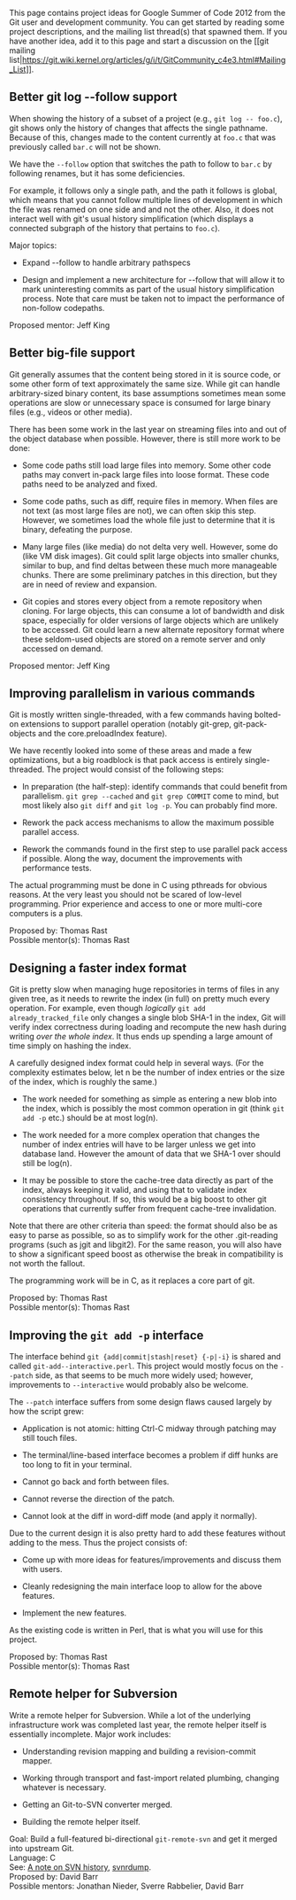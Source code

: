 This page contains project ideas for Google Summer of Code 2012 from the
Git user and development community. You can get started by reading some
project descriptions, and the mailing list thread(s) that spawned them.
If you have another idea, add it to this page and start a discussion on
the [[git mailing
list|https://git.wiki.kernel.org/articles/g/i/t/GitCommunity_c4e3.html#Mailing_List]].

Better git log --follow support
-------------------------------

When showing the history of a subset of a project (e.g., `git log --
foo.c`), git shows only the history of changes that affects the single pathname.
Because of this, changes made to the content currently at
`foo.c` that was previously called `bar.c` will not be shown.

We have the `--follow` option that switches the path to follow to `bar.c`
by following renames, but it has some deficiencies.

For example, it follows only a single path, and the path it follows is
global, which means that you cannot follow multiple lines of development
in which the file was renamed on one side and and not the other.  Also,
it does not interact well with git's usual history simplification (which
displays a connected subgraph of the history that pertains to `foo.c`).

Major topics:

 * Expand --follow to handle arbitrary pathspecs

 * Design and implement a new architecture for --follow that will allow
   it to mark uninteresting commits as part of the usual history
   simplification process. Note that care must be taken not to impact the
   performance of non-follow codepaths.

Proposed mentor: Jeff King

Better big-file support
-----------------------

Git generally assumes that the content being stored in it is source
code, or some other form of text approximately the same size. While git
can handle arbitrary-sized binary content, its base assumptions
sometimes mean some operations are slow or unnecessary space is consumed
for large binary files (e.g., videos or other media).

There has been some work in the last year on streaming files into and
out of the object database when possible. However, there is still more
work to be done:

 * Some code paths still load large files into memory. Some other code
   paths may convert in-pack large files into loose format. These code
   paths need to be analyzed and fixed.

 * Some code paths, such as diff, require files in memory. When files
   are not text (as most large files are not), we can often skip this
   step. However, we sometimes load the whole file just to determine
   that it is binary, defeating the purpose.

 * Many large files (like media) do not delta very well. However, some
   do (like VM disk images). Git could split large objects into smaller
   chunks, similar to bup, and find deltas between these much more
   manageable chunks. There are some preliminary patches in this
   direction, but they are in need of review and expansion.

 * Git copies and stores every object from a remote repository when
   cloning. For large objects, this can consume a lot of bandwidth and
   disk space, especially for older versions of large objects which are
   unlikely to be accessed. Git could learn a new alternate repository
   format where these seldom-used objects are stored on a remote server
   and only accessed on demand.

Proposed mentor: Jeff King

Improving parallelism in various commands
-----------------------------------------

Git is mostly written single-threaded, with a few commands having
bolted-on extensions to support parallel operation (notably git-grep,
git-pack-objects and the core.preloadIndex feature).

We have recently looked into some of these areas and made a few
optimizations, but a big roadblock is that pack access is entirely
single-threaded.  The project would consist of the following steps:

 * In preparation (the half-step): identify commands that could
   benefit from parallelism.  `git grep --cached` and `git grep
   COMMIT` come to mind, but most likely also `git diff` and `git log
   -p`.  You can probably find more.

 * Rework the pack access mechanisms to allow the maximum possible
   parallel access.

 * Rework the commands found in the first step to use parallel pack
   access if possible.  Along the way, document the improvements with
   performance tests.

The actual programming must be done in C using pthreads for obvious
reasons.  At the very least you should not be scared of low-level
programming.  Prior experience and access to one or more multi-core
computers is a plus.

Proposed by: Thomas Rast  
Possible mentor(s): Thomas Rast

Designing a faster index format
-------------------------------

Git is pretty slow when managing huge repositories in terms of files
in any given tree, as it needs to rewrite the index (in full) on
pretty much every operation.  For example, even though _logically_
`git add already_tracked_file` only changes a single blob SHA-1 in the
index, Git will verify index correctness during loading and recompute
the new hash during writing _over the whole index_.  It thus ends up
spending a large amount of time simply on hashing the index.

A carefully designed index format could help in several ways.  (For the
complexity estimates below, let n be the number of index entries or
the size of the index, which is roughly the same.)

 * The work needed for something as simple as entering a new blob into
   the index, which is possibly the most common operation in git
   (think `git add -p` etc.) should be at most log(n).

 * The work needed for a more complex operation that changes the
   number of index entries will have to be larger unless we get into
   database land.  However the amount of data that we SHA-1 over
   should still be log(n).

 * It may be possible to store the cache-tree data directly as part of
   the index, always keeping it valid, and using that to validate
   index consistency throughout.  If so, this would be a big boost to
   other git operations that currently suffer from frequent cache-tree
   invalidation.

Note that there are other criteria than speed: the format should also
be as easy to parse as possible, so as to simplify work for the other
.git-reading programs (such as jgit and libgit2).  For the same
reason, you will also have to show a significant speed boost as
otherwise the break in compatibility is not worth the fallout.

The programming work will be in C, as it replaces a core part of git.

Proposed by: Thomas Rast  
Possible mentor(s): Thomas Rast

Improving the `git add -p` interface
------------------------------------

The interface behind `git {add|commit|stash|reset} {-p|-i}` is shared
and called `git-add--interactive.perl`.    This project would mostly
focus on the `--patch` side, as that seems to be much more widely
used; however, improvements to `--interactive` would probably also be
welcome.

The `--patch` interface suffers from some design flaws caused largely
by how the script grew:

 * Application is not atomic: hitting Ctrl-C midway through patching
   may still touch files.

 * The terminal/line-based interface becomes a problem if diff hunks
   are too long to fit in your terminal.

 * Cannot go back and forth between files.

 * Cannot reverse the direction of the patch.

 * Cannot look at the diff in word-diff mode (and apply it normally).

Due to the current design it is also pretty hard to add these features
without adding to the mess.  Thus the project consists of:

 * Come up with more ideas for features/improvements and discuss them
   with users.

 * Cleanly redesigning the main interface loop to allow for the above
   features.

 * Implement the new features.

As the existing code is written in Perl, that is what you will use for
this project.

Proposed by: Thomas Rast  
Possible mentor(s): Thomas Rast

Remote helper for Subversion
------------------------------------

Write a remote helper for Subversion. While a lot of the underlying
infrastructure work was completed last year, the remote helper itself
is essentially incomplete. Major work includes:

* Understanding revision mapping and building a revision-commit mapper.

* Working through transport and fast-import related plumbing, changing
  whatever is necessary.

* Getting an Git-to-SVN converter merged.

* Building the remote helper itself.

Goal: Build a full-featured bi-directional `git-remote-svn` and get it
      merged into upstream Git.  
Language: C  
See: [A note on SVN history][SVN history], [svnrdump][].  
Proposed by: David Barr  
Possible mentors: Jonathan Nieder, Sverre Rabbelier, David Barr

[SVN history]: http://article.gmane.org/gmane.comp.version-control.git/150007  
[svnrdump]: http://svn.apache.org/repos/asf/subversion/trunk/subversion/svnrdump
